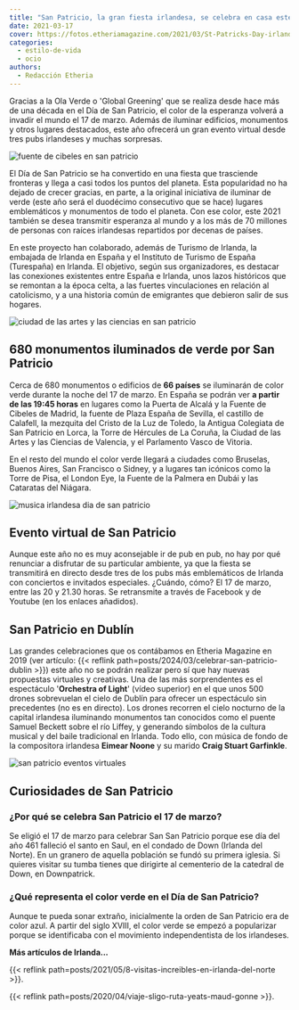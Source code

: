 ```yaml
---
title: "San Patricio, la gran fiesta irlandesa, se celebra en casa este año"
date: 2021-03-17
cover: https://fotos.etheriamagazine.com/2021/03/St-Patricks-Day-irlanda.jpg
categories: 
  - estilo-de-vida
  - ocio
authors: 
  - Redacción Etheria
---
```


Gracias a la Ola Verde o 'Global Greening' que se realiza desde hace más de una década 
en el Día de San Patricio, el color de la esperanza volverá a invadir el mundo el 17 de 
marzo. Además de iluminar edificios, monumentos y otros lugares destacados, este año 
ofrecerá un gran evento virtual desde tres pubs irlandeses y muchas sorpresas. 

![fuente de cibeles en san patricio](https://fotos.etheriamagazine.com/2021/03/Fuente-de-Cibeles-san-patricio.jpg "Fuente de Cibeles (Madrid) iluminada en San Patricio.")

El Día de San Patricio se ha convertido en una fiesta que trasciende fronteras y llega a 
casi todos los puntos del planeta. Esta popularidad no ha dejado de crecer gracias, en 
parte, a la original iniciativa de iluminar de verde (este año será el duodécimo 
consecutivo que se hace) lugares emblemáticos y monumentos de todo el planeta. Con ese 
color, este 2021 también se desea transmitir esperanza al mundo y a los más de 70 
millones de personas con raíces irlandesas repartidos por decenas de países. 

En este proyecto han colaborado, además de Turismo de Irlanda, la embajada de Irlanda en 
España y el Instituto de Turismo de España (Turespaña) en Irlanda. El objetivo, según 
sus organizadores, es destacar las conexiones existentes entre España e Irlanda, unos 
lazos históricos que se remontan a la época celta, a las fuertes vinculaciones en 
relación al catolicismo, y a una historia común de emigrantes que debieron salir de sus 
hogares. 

![ciudad de las artes y las ciencias en san patricio](https://fotos.etheriamagazine.com/2021/03/Ciudad-de-las-Artes-y-las-Ciencias-san-patricio.jpg "Ciudad de las Artes y las Ciencias (Valencia) en San Patricio.")

## 680 monumentos iluminados de verde por San Patricio

Cerca de 680 monumentos o edificios de **66 países** se iluminarán de color verde 
durante la noche del 17 de marzo. En España se podrán ver **a partir de las 19:45 
horas** en lugares como la Puerta de Alcalá y la Fuente de Cibeles de Madrid, la fuente 
de Plaza España de Sevilla, el castillo de Calafell, la mezquita del Cristo de la Luz de 
Toledo, la Antigua Colegiata de San Patricio en Lorca, la Torre de Hércules de La 
Coruña, la Ciudad de las Artes y las Ciencias de Valencia, y el Parlamento Vasco de 
Vitoria. 

En el resto del mundo el color verde llegará a ciudades como Bruselas, Buenos Aires, San 
Francisco o Sidney, y a lugares tan icónicos como la Torre de Pisa, el London Eye, la 
Fuente de la Palmera en Dubái y las Cataratas del Niágara. 

![musica irlandesa dia de san patricio](https://fotos.etheriamagazine.com/2021/03/St-Patricks-Day-irlanda.jpg "La música y los bailes tradicionales son parte esencial de San Patricio.")

## Evento virtual de San Patricio

Aunque este año no es muy aconsejable ir de pub en pub, no hay por qué renunciar a 
disfrutar de su particular ambiente, ya que la fiesta se transmitirá en directo desde 
tres de los pubs más emblemáticos de Irlanda con conciertos e invitados especiales. 
¿Cuándo, cómo? El 17 de marzo, entre las 20 y 21.30 horas. Se retransmite a través de 
Facebook y de Youtube (en los enlaces añadidos). 

## San Patricio en Dublín

Las grandes celebraciones que os contábamos en Etheria Magazine en 2019 (ver artículo: 
{{< reflink path=posts/2024/03/celebrar-san-patricio-dublin >}}) este año no se podrán 
realizar pero sí que hay nuevas propuestas virtuales y creativas. Una de las más 
sorprendentes es el espectáculo '**Orchestra of Light**' (vídeo superior) en el que unos 
500 drones sobrevuelan el cielo de Dublín para ofrecer un espectáculo sin precedentes 
(no es en directo). Los drones recorren el cielo nocturno de la capital irlandesa 
iluminando monumentos tan conocidos como el puente Samuel Beckett sobre el río Liffey, y 
generando símbolos de la cultura musical y del baile tradicional en Irlanda. Todo ello, 
con música de fondo de la compositora irlandesa **Eimear Noone** y su marido **Craig 
Stuart Garfinkle**. 

![san patricio eventos virtuales](https://fotos.etheriamagazine.com/2021/03/san-patricio-virtual.jpg "Este 2021 San Patricio se celebra en casa. © Adam Weldon")

## Curiosidades de San Patricio

### ¿Por qué se celebra San Patricio el 17 de marzo?

Se eligió el 17 de marzo para celebrar San San Patricio porque ese día del año 461 
falleció el santo en Saul, en el condado de Down (Irlanda del Norte). En un granero de 
aquella población se fundó su primera iglesia. Si quieres visitar su tumba tienes que 
dirigirte al cementerio de la catedral de Down, en Downpatrick. 

### ¿Qué representa el color verde en el Día de San Patricio?

Aunque te pueda sonar extraño, inicialmente la orden de San Patricio era de color azul. 
A partir del siglo XVIII, el color verde se empezó a popularizar porque se identificaba 
con el movimiento independentista de los irlandeses. 

**Más artículos de Irlanda...** 

{{< reflink path=posts/2021/05/8-visitas-increibles-en-irlanda-del-norte >}}. 

{{< reflink path=posts/2020/04/viaje-sligo-ruta-yeats-maud-gonne >}}.
